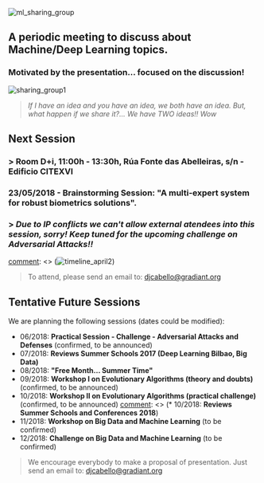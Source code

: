 ![ml_sharing_group](https://user-images.githubusercontent.com/30496090/37024691-ddf45440-2129-11e8-96f6-eca21a083b0e.png)

## A periodic meeting to discuss about Machine/Deep Learning topics. 
### Motivated by the presentation... focused on the discussion!
![sharing_group1](https://user-images.githubusercontent.com/30496090/31537549-e4db5ada-b002-11e7-9385-3dc08004c3e0.jpg)
> *If I have an idea and you have an idea, we both have an idea. But, what happen if we share it?... 
> We have TWO ideas!! Wow*

## Next Session
### > Room D+i, 11:00h - 13:30h, Rúa Fonte das Abelleiras, s/n - Edificio CITEXVI
### 23/05/2018 - Brainstorming Session: "A multi-expert system for robust biometrics solutions". 
### > *Due to IP conflicts we can't allow external atendees into this session, sorry! Keep tuned for the upcoming challenge on Adversarial Attacks!!*

[comment]: <> (> In this workshop we will talk about how to generate adversarial examples that drastically fool deep learning architectures. We will also review the most recent techniques to reduce its influence.)
[comment]: <> (**By David de la Iglesia)

[comment]: <> (![timeline_april2](https://user-images.githubusercontent.com/30496090/38245842-096a682c-3740-11e8-9d1f-7aef3629924e.png))

> To attend, please send an email to: 
> djcabello@gradiant.org


## Tentative Future Sessions
We are planning the following sessions (dates could be modified):

* 06/2018: **Practical Session - Challenge - Adversarial Attacks and Defenses** (confirmed, to be announced) 
* 07/2018: **Reviews Summer Schools 2017 (Deep Learning Bilbao, Big Data)**
* 08/2018: **"Free Month... Summer Time"**
* 09/2018: **Workshop I on Evolutionary Algorithms (theory and doubts)** (confirmed, to be announced)
* 10/2018: **Workshop II on Evolutionary Algorithms (practical challenge)** (confirmed, to be announced)
[comment]: <> (* 10/2018: **Reviews Summer Schools and Conferences 2018**)
* 11/2018: **Workshop on Big Data and Machine Learning** (to be confirmed)
* 12/2018: **Challenge on Big Data and Machine Learning** (to be confirmed)

> We encourage everybody to make a proposal of presentation. 
> Just send an email to: djcabello@gradiant.org
